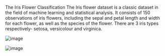 The Iris Flower Classification
The Iris flower dataset is a classic dataset in the field of machine learning and statistical analysis.
It consists of 150 observations of iris flowers, including the sepal and petal length and width for each flower, as well as the species of the flower. 
There are 3 iris types respectively- setosa, versicolour and virginica.

![image](https://github.com/user-attachments/assets/82dd202a-0126-4320-97b0-f9451a1d555a)

![image](https://github.com/user-attachments/assets/f4b91526-14f6-4c65-8482-0d9152a5f0b8)
